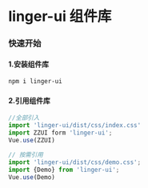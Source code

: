 # linger-ui 组件库

### 快速开始

#### 1.安装组件库

```bash
npm i linger-ui
```

#### 2.引用组件库

```javascript
//全部引入
import 'linger-ui/dist/css/index.css'
import ZZUI form 'linger-ui';
Vue.use(ZZUI)

// 按需引用
import 'linger-ui/dist/css/demo.css';
import {Demo} from 'linger-ui';
Vue.use(Demo)

```
